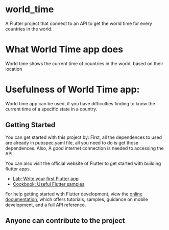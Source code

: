 # world_time

A Flutter project that connect to an API to get the world time for every countries in the world.

# What World Time app does
World time shows the current time of countries in the world, based on their location

# Usefulness of World Time app:
World time app can be used, if you have difficulties finding to know the current time of a specific state in a country.

## Getting Started

You can get started with this project by:
First, all the dependences to used are already in pubspec.yaml file, all you need to do is get those dependences.
Also, A good internet connection is needed to accessing the API

You can also visit the official website of Flutter to get started with building flutter apps.


- [Lab: Write your first Flutter app](https://docs.flutter.dev/get-started/codelab)
- [Cookbook: Useful Flutter samples](https://docs.flutter.dev/cookbook)

For help getting started with Flutter development, view the
[online documentation](https://docs.flutter.dev/), which offers tutorials,
samples, guidance on mobile development, and a full API reference.


## Anyone can contribute to the project